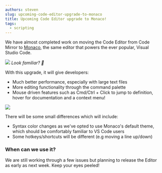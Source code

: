 ```yaml
---
authors: steven
slug: upcoming-code-editor-upgrade-to-monaco
title: Upcoming Code Editor upgrade to Monaco!
tags:
  - scripting
---
```


We have almost completed work on moving the Code Editor from Code Mirror to [Monaco](https://github.com/Microsoft/monaco-editor), the same editor that powers the ever popular, Visual Studio Code.

[![](/img/code-editor-monaco.png)](/img/code-editor-monaco.png)
_Look familiar? 👀_

With this upgrade, it will give developers:

- Much better performance, especially with large text files
- More editing functionality through the command palette
- Mouse driven features such as Cmd/Ctrl + Click to jump to definition, hover for documentation and a context menu!

[![](/img/playcanvas-monaco-code-editor-1.gif)](/img/playcanvas-monaco-code-editor-1.gif)

There will be some small differences which will include:

- Syntax color changes as we've opted to use Monaco's default theme, which should be comfortably familiar to VS Code users
- Some hotkeys/shortcuts will be different (e.g moving a line up/down)

### When can we use it?

We are still working through a few issues but planning to release the Editor as early as next week. Keep your eyes peeled!
